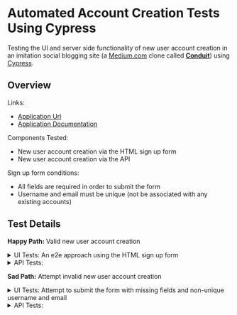 # Automated Account Creation Tests Using Cypress

Testing the UI and server side functionality of new user account creation in an imitation social blogging site (a [Medium.com](https://medium.com/) clone called [**Conduit**](https://angular.realworld.io/)) using [Cypress](https://www.cypress.io/).

## Overview

Links:

- [Application Url](https://angular.realworld.io/)
- [Application Documentation](https://github.com/gothinkster/angular-realworld-example-app)

Components Tested:

- New user account creation via the HTML sign up form
- New user account creation via the API

Sign up form conditions:

- All fields are required in order to submit the form
- Username and email must be unique (not be associated with any existing accounts)

## Test Details

**Happy Path:** Valid new user account creation

<details>

<summary>UI Tests: An e2e approach using the HTML sign up form</summary>  
</br>
<p>Pre-testing steps</p>
<ol><li>Generate unique user data and write to fixture file</li>
<li>Navigate to the sign up page</li></ol>

<p>Test Steps</p>
<ol><li>Type the username</li>
<li>Type the email address</li>
<li>Type the password</li>
  <li>Click Sign up button</li>
</ol>

<p>Expected Results</p>
<ol><li>Redirected to home page as the logged in user</li>
</ol>

</details>

<details>
<summary>API Tests: </summary>

</br>
<p>Pre-testing steps</p>
<ol><li>Generate new user data and write to fixture file</li></ol>

<p>Test Steps</p>
<ol><li>Send a POST request to the <code>/users</code> endpoint containing username, email, and password in the body</li></ol>

<p>Expected Results</p>
<ol><li>Response containing success status code of <code>200</code></li>
  <ul><li>Note: Discrepancy noted in the <a href="https://github.com/gothinkster/realworld/blob/a9a1247942ba910d2475cf855de885fb340678d2/api/openapi.yml#LL39C1-L52C40">documentation</a> showing success status code of <code>201</code>. Issue filed <a href="https://github.com/gothinkster/realworld/issues/1325">here</a></li></ul>
<li>Response body matches data in the request body</li>
</ol>

</details>

**Sad Path:** Attempt invalid new user account creation

<details>

<summary>UI Tests: Attempt to submit the form with missing fields and non-unique username and email</summary>  
</br>
<p>Pre-testing steps</p>
<ol><li>Register test username and email if not already registered</li>
<li>Navigate to the sign up page</li></ol>

<p>Test Steps</p>
<ol><li>Type the username of existing account</li>
<li>Type the email address of existing account</li>
<li>Type the password of the existing account</li>
  <li>Click Sign up button</li>
</ol>

<p>Expected Results</p>
<ol><li>Submit button remains disabled until all fields are entered</li>
<li>Attempt to submit leads to error messages</li>
<ol type="a"><li>"email has already been taken"</li><li>"username has already been taken"</li></ol>
<li>Registration is unsuccessful</li>
</ol>

</details>

<details>
<summary>API Tests: </summary>

</br>
<p>Pre-testing steps</p>
<ol><li>First Step</li>
<li>Second Step</li></ol>

<p>Test Steps</p>
<ol><li>First Step</li>
<li>Second Step</li></ol>

<p>Expected Results</p>
<ol><li>First</li>
<li>Second</li>
</ol>

</details>
